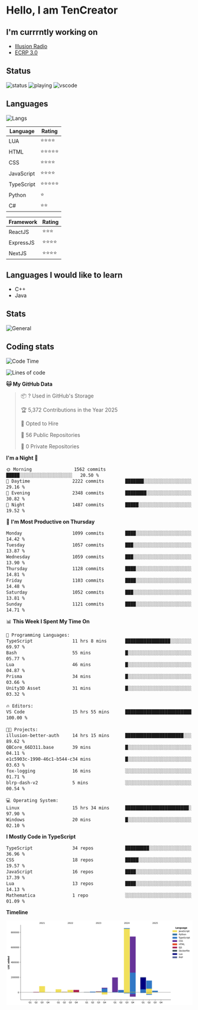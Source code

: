 # Hello, I am TenCreator

## I'm currrntly working on
- [Illusion Radio](https://illusionradio.co.uk/)
- [ECRP 3.0](http://github.com/Emerald-Coast-Roleplay/)

## Status
![status](https://api.statusbadges.me/badge/status/518334475038359555?simple=true&style=for-the-badge)
![playing](https://api.statusbadges.me/badge/playing/518334475038359555?style=for-the-badge)
![vscode](https://api.statusbadges.me/badge/vscode/518334475038359555?style=for-the-badge)

## Languages
![Langs](https://github-readme-stats.vercel.app/api/top-langs/?username=tencreator&layout=compact&theme=radical)


|Language|Rating|
|--------|------|
|LUA|⭐️⭐️⭐️⭐️|
|HTML|⭐️⭐️⭐️⭐️⭐️|
|CSS|⭐️⭐️⭐️⭐️|
|JavaScript|⭐️⭐️⭐️⭐️|
|TypeScript|⭐️⭐️⭐️⭐️⭐️|
|Python|⭐️|
|C#|⭐️⭐️ |

|Framework|Rating|
|--------|------|
|ReactJS|⭐️⭐️⭐|
|ExpressJS|⭐️⭐️⭐️⭐️|
|NextJS|⭐️⭐️⭐⭐️|

## Languages I would like to learn
- C++
- Java

## Stats
![General](https://github-readme-stats.vercel.app/api?username=tencreator&show_icons=true&theme=radical)

## Coding stats

<!--START_SECTION:waka-->
![Code Time](http://img.shields.io/badge/Code%20Time-694%20hrs%207%20mins-blue)

![Lines of code](https://img.shields.io/badge/From%20Hello%20World%20I%27ve%20Written-2.5%20million%20lines%20of%20code-blue)

**🐱 My GitHub Data** 

> 📦 ? Used in GitHub's Storage 
 > 
> 🏆 5,372 Contributions in the Year 2025
 > 
> 💼 Opted to Hire
 > 
> 📜 56 Public Repositories 
 > 
> 🔑 0 Private Repositories 
 > 
**I'm a Night 🦉** 

```text
🌞 Morning                1562 commits        █████░░░░░░░░░░░░░░░░░░░░   20.50 % 
🌆 Daytime                2222 commits        ███████░░░░░░░░░░░░░░░░░░   29.16 % 
🌃 Evening                2348 commits        ████████░░░░░░░░░░░░░░░░░   30.82 % 
🌙 Night                  1487 commits        █████░░░░░░░░░░░░░░░░░░░░   19.52 % 
```
📅 **I'm Most Productive on Thursday** 

```text
Monday                   1099 commits        ████░░░░░░░░░░░░░░░░░░░░░   14.42 % 
Tuesday                  1057 commits        ███░░░░░░░░░░░░░░░░░░░░░░   13.87 % 
Wednesday                1059 commits        ███░░░░░░░░░░░░░░░░░░░░░░   13.90 % 
Thursday                 1128 commits        ████░░░░░░░░░░░░░░░░░░░░░   14.81 % 
Friday                   1103 commits        ████░░░░░░░░░░░░░░░░░░░░░   14.48 % 
Saturday                 1052 commits        ███░░░░░░░░░░░░░░░░░░░░░░   13.81 % 
Sunday                   1121 commits        ████░░░░░░░░░░░░░░░░░░░░░   14.71 % 
```


📊 **This Week I Spent My Time On** 

```text
💬 Programming Languages: 
TypeScript               11 hrs 8 mins       █████████████████░░░░░░░░   69.97 % 
Bash                     55 mins             █░░░░░░░░░░░░░░░░░░░░░░░░   05.77 % 
Lua                      46 mins             █░░░░░░░░░░░░░░░░░░░░░░░░   04.87 % 
Prisma                   34 mins             █░░░░░░░░░░░░░░░░░░░░░░░░   03.66 % 
Unity3D Asset            31 mins             █░░░░░░░░░░░░░░░░░░░░░░░░   03.32 % 

🔥 Editors: 
VS Code                  15 hrs 55 mins      █████████████████████████   100.00 % 

🐱‍💻 Projects: 
illusion-better-auth     14 hrs 15 mins      ██████████████████████░░░   89.62 % 
QBCore_66D311.base       39 mins             █░░░░░░░░░░░░░░░░░░░░░░░░   04.11 % 
e1c5903c-1990-46c1-b544-c34 mins             █░░░░░░░░░░░░░░░░░░░░░░░░   03.63 % 
fox-logging              16 mins             ░░░░░░░░░░░░░░░░░░░░░░░░░   01.71 % 
blrp-dash-v2             5 mins              ░░░░░░░░░░░░░░░░░░░░░░░░░   00.54 % 

💻 Operating System: 
Linux                    15 hrs 34 mins      ████████████████████████░   97.90 % 
Windows                  20 mins             █░░░░░░░░░░░░░░░░░░░░░░░░   02.10 % 
```

**I Mostly Code in TypeScript** 

```text
TypeScript               34 repos            █████████░░░░░░░░░░░░░░░░   36.96 % 
CSS                      18 repos            █████░░░░░░░░░░░░░░░░░░░░   19.57 % 
JavaScript               16 repos            ████░░░░░░░░░░░░░░░░░░░░░   17.39 % 
Lua                      13 repos            ████░░░░░░░░░░░░░░░░░░░░░   14.13 % 
Mathematica              1 repo              ░░░░░░░░░░░░░░░░░░░░░░░░░   01.09 % 
```



**Timeline**

![Lines of Code chart](https://raw.githubusercontent.com/tencreator/tencreator/main/assets/bar_graph.png)


<!--END_SECTION:waka-->
